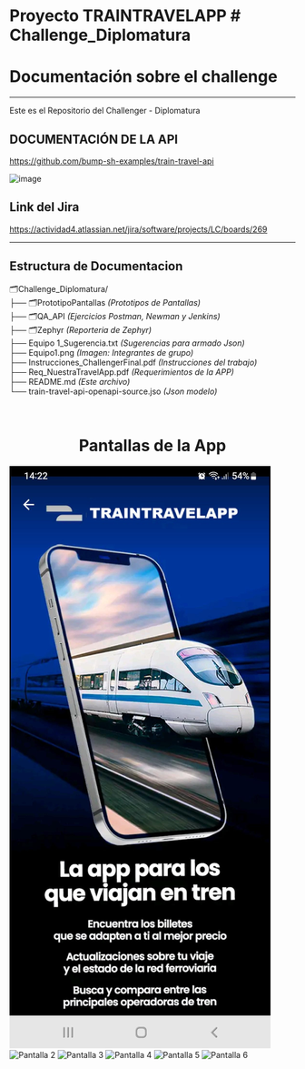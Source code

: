 <h1>Proyecto TRAINTRAVELAPP  # Challenge_Diplomatura</h1>
<h1>Documentación sobre el challenge</h1>


<hr>


Este es el Repositorio del Challenger - Diplomatura


<h2>DOCUMENTACIÓN DE LA API</h2>

https://github.com/bump-sh-examples/train-travel-api

![image](https://github.com/user-attachments/assets/61e3a4aa-45f6-4cbd-a58f-465877454b91)


<h2>Link del Jira</h2>

https://actividad4.atlassian.net/jira/software/projects/LC/boards/269
<hr>
<h2>Estructura de Documentacion</h2>

🗂️Challenge_Diplomatura/<br>
├── 🗂️PrototipoPantallas                            <i>  (Prototipos de Pantallas)</i><br>
├── 🗂️QA_API                                        <i>  (Ejercicios Postman, Newman y Jenkins)</i><br>
├── 🗂️Zephyr                                        <i>  (Reporteria de Zephyr)</i><br>
├── Equipo 1_Sugerencia.txt                          <i>  (Sugerencias para armado Json)</i><br>
├── Equipo1.png                                      <i>  (Imagen: Integrantes de grupo)</i><br>
├── Instrucciones_ChallengerFinal.pdf                <i>  (Instrucciones del trabajo)</i><br>
├── Req_NuestraTravelApp.pdf                         <i>  (Requerimientos de la APP)</i><br>
├── README.md                                        <i>  (Este archivo)</i><br>
└── train-travel-api-openapi-source.jso              <i>  (Json modelo)</i><br>

<br>

 <h1 style="text-align: center;">Pantallas de la App</h1>
  <div class="gallery">
    <img src="PrototipoPantallas/1 - Inicio.jpg" alt="Pantalla 1" />
    <img src="pantalla2.png" alt="Pantalla 2" />
    <img src="pantalla3.png" alt="Pantalla 3" />
    <img src="pantalla4.png" alt="Pantalla 4" />
    <img src="pantalla5.png" alt="Pantalla 5" />
    <img src="pantalla6.png" alt="Pantalla 6" />
  </div>
